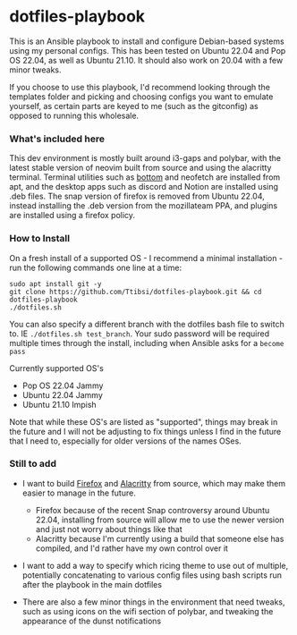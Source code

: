 # dotfiles-playbook

This is an Ansible playbook to install and configure Debian-based systems using my personal configs. This has been tested on Ubuntu 22.04 and Pop OS 22.04, as well as Ubuntu 21.10. It should also work on 20.04 with a few minor tweaks.

If you choose to use this playbook, I'd recommend looking through the templates folder and picking and choosing configs you want to emulate yourself, as certain parts are keyed to me (such as the gitconfig) as opposed to running this wholesale. 

<Screenshot here>

### What's included here

This dev environment is mostly built around i3-gaps and polybar, with the latest stable version of neovim built from source and using the alacritty terminal. Terminal utilities such as [bottom](https://github.com/ClementTsang/bottom) and neofetch are installed from apt, and the desktop apps such as discord and Notion are installed using .deb files. The snap version of firefox is removed from Ubuntu 22.04, instead installing the .deb version from the mozillateam PPA, and plugins are installed using a firefox policy.
 
### How to Install

 On a fresh install of a supported OS - I recommend a minimal installation - run the following commands one line at a time:
 
 ```
 sudo apt install git -y
 git clone https://github.com/Ttibsi/dotfiles-playbook.git && cd dotfiles-playbook
 ./dotfiles.sh
 ```
 
 You can also specify a different branch with the dotfiles bash file to switch to. IE `./dotfiles.sh test_branch`. Your sudo password will be required multiple times through the install, including when Ansible asks for a `become pass` 
 
 Currently supported OS's
 - Pop OS 22.04 Jammy
 - Ubuntu 22.04 Jammy
 - Ubuntu 21.10 Impish
 
 Note that while these OS's are listed as "supported", things may break in the future and I will not be adjusting to fix things unless I find in the future that I need to, especially for older versions of the names OSes.

### Still to add
 - I want to build [Firefox](https://firefox-source-docs.mozilla.org/setup/linux_build.html) and [Alacritty](https://github.com/alacritty/alacritty/blob/master/INSTALL.md) from source, which may make them easier to manage in the future.
    - Firefox because of the recent Snap controversy around Ubuntu 22.04, installing from source will allow me to use the newer version and just not worry about things like that
    - Alacritty because I'm currently using a build that someone else has compiled, and I'd rather have my own control over it
 
 - I want to add a way to specify which ricing theme to use out of multiple, potentially concatenating to various config files using bash scripts run after the playbook in the main dotfiles 

 - There are also a few minor things in the environment that need tweaks, such as using icons on the wifi section of polybar, and tweaking the appearance of the dunst notifications 
